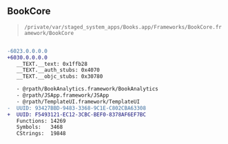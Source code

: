 ## BookCore

> `/private/var/staged_system_apps/Books.app/Frameworks/BookCore.framework/BookCore`

```diff

-6023.0.0.0.0
+6030.0.0.0.0
   __TEXT.__text: 0x1ffb28
   __TEXT.__auth_stubs: 0x4070
   __TEXT.__objc_stubs: 0x30780

   - @rpath/BookAnalytics.framework/BookAnalytics
   - @rpath/JSApp.framework/JSApp
   - @rpath/TemplateUI.framework/TemplateUI
-  UUID: 93427BBD-9483-3368-9C1E-C802CBA63308
+  UUID: F5493121-EC12-3CBC-BEF0-8378AF6EF7BC
   Functions: 14269
   Symbols:   3468
   CStrings:  19848

```
